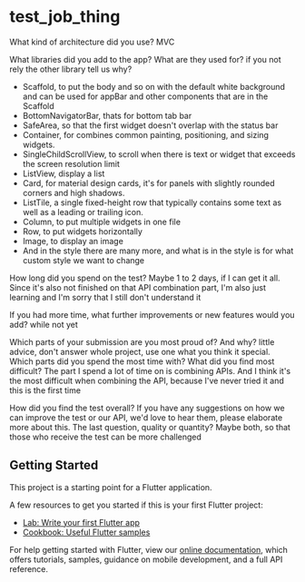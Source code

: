 # test_job_thing

What kind of architecture did you use? MVC

What libraries did you add to the app? What are they used for? if you not rely the other library tell us why?

- Scaffold, to put the body and so on with the default white background and can be used for appBar and other components that are in the Scaffold
- BottomNavigatorBar, thats for bottom tab bar
- SafeArea, so that the first widget doesn't overlap with the status bar
- Container, for combines common painting, positioning, and sizing widgets.
- SingleChildScrollView, to scroll when there is text or widget that exceeds the screen resolution limit
- ListView, display a list
- Card, for material design cards, it's for panels with slightly rounded corners and high shadows.
- ListTile, a single fixed-height row that typically contains some text as well as a leading or trailing icon.
- Column, to put multiple widgets in one file
- Row, to put widgets horizontally
- Image, to display an image
- And in the style there are many more, and what is in the style is for what custom style we want to change

How long did you spend on the test?
Maybe 1 to 2 days, if I can get it all. Since it's also not finished on that API combination part, I'm also just learning and I'm sorry that I still don't understand it

If you had more time, what further improvements or new features would you add? while not yet

Which parts of your submission are you most proud of? And why? little advice, don't answer whole project, use one what you think it special.
Which parts did you spend the most time with? What did you find most difficult?
The part I spend a lot of time on is combining APIs. And I think it's the most difficult when combining the API, because I've never tried it and this is the first time

How did you find the test overall? If you have any suggestions on how we can improve the test or our API, we'd love to hear them, please elaborate more about this.
The last question, quality or quantity?
Maybe both, so that those who receive the test can be more challenged

## Getting Started

This project is a starting point for a Flutter application.

A few resources to get you started if this is your first Flutter project:

- [Lab: Write your first Flutter app](https://flutter.dev/docs/get-started/codelab)
- [Cookbook: Useful Flutter samples](https://flutter.dev/docs/cookbook)

For help getting started with Flutter, view our
[online documentation](https://flutter.dev/docs), which offers tutorials,
samples, guidance on mobile development, and a full API reference.
